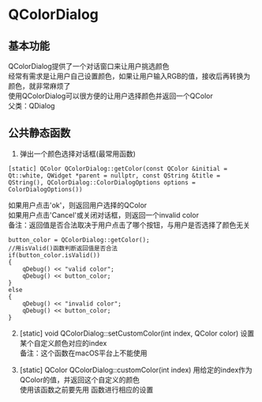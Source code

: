 # QColorDialog

## 基本功能
QColorDialog提供了一个对话窗口来让用户挑选颜色  
经常有需求是让用户自己设置颜色，如果让用户输入RGB的值，接收后再转换为颜色，就非常麻烦了  
使用QColorDialog可以很方便的让用户选择颜色并返回一个QColor  
父类：QDialog  


## 公共静态函数
1. 弹出一个颜色选择对话框(最常用函数)
```
[static] QColor QColorDialog::getColor(const QColor &initial = Qt::white, QWidget *parent = nullptr, const QString &title = QString(), QColorDialog::ColorDialogOptions options = ColorDialogOptions())
```
如果用户点击'ok'，则返回用户选择的QColor  
如果用户点击'Cancel'或关闭对话框，则返回一个invalid color  
备注：返回值是否合法取决于用户点击了哪个按钮，与用户是否选择了颜色无关  
```
button_color = QColorDialog::getColor();
//用isValid()函数判断返回值是否合法
if(button_color.isValid())
{
    qDebug() << "valid color";
    qDebug() << button_color;
}
else
{
    qDebug() << "invalid color";
    qDebug() << button_color;
}
```

2. [static] void QColorDialog::setCustomColor(int index, QColor color)
设置某个自定义颜色对应的index  
备注：这个函数在macOS平台上不能使用  

3. [static] QColor QColorDialog::customColor(int index)
用给定的index作为QColor的值，并返回这个自定义的颜色  
使用该函数之前要先用 函数进行相应的设置  
